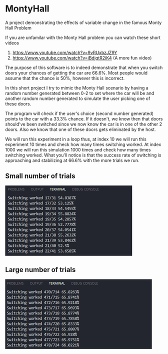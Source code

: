 # MontyHall
A project demonstrating the effects of variable change in the famous Monty Hall Problem

If you are unfamilar with the Monty Hall problem you can watch these short videos
1. https://www.youtube.com/watch?v=9vRUxbzJZ9Y
2. https://www.youtube.com/watch?v=iBdjqtR2iK4 (A more fun video)

The purpose of this software is to indeed demonstrate that when you switch doors your chances of getting the car are 66.6%.
Most people would assume that the chance is 50%, however this is incorrect.  

In this short project I try to mimic the Monty Hall scenario by having a random number generated between 0-2 to set where the car will be and another random number generated to simulate the user picking one of these doors.

The program will check if the user's choice (second number generated) points to the car with a 33.3% chance. If it doesn't, we know then that doors should've been switched since we now know the car is in one of the other 2 doors. Also we know that one of these doors gets eliminated by the host.

We will run this experiment in a loop thus, at index 10 we will run this experiment 10 times and check how many times switching worked. At index 1000 we will run this simulation 1000 times and check how many times switching worked. What you'll notice is that the success rate of switching is approaching and stabilizing at 66.6% with the more trials we run.

## Small number of trials
![Small Number of trials](https://github.com/AikamBoparai/MontyHall/blob/master/images/smallNumTrials.png)

## Large number of trials
![Large Number of trials](https://github.com/AikamBoparai/MontyHall/blob/master/images/highNumTrials.png)
